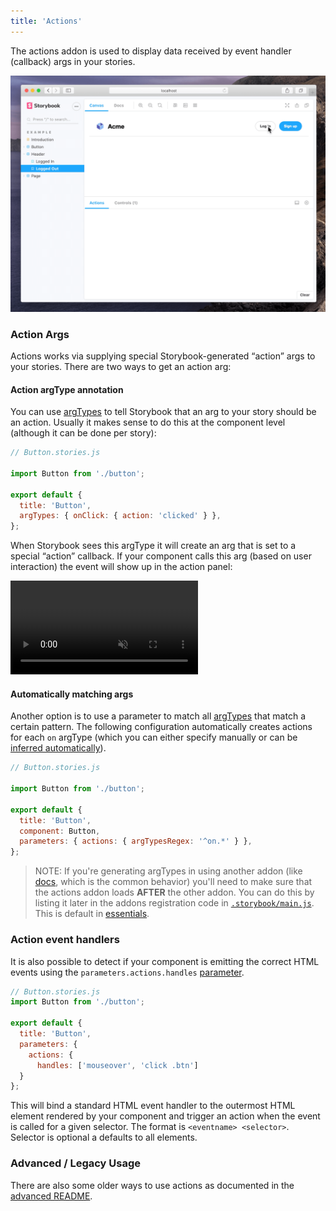 ```yaml
---
title: 'Actions'
---
```


The actions addon is used to display data received by event handler (callback) args in your stories.

![Essential Actions addon usage](./addon-actions-screenshot.png)

### Action Args

Actions works via supplying special Storybook-generated “action” args to your stories. There are two ways to get an action arg:

#### Action argType annotation

You can use [argTypes](../api/stories#argtypes) to tell Storybook that an arg to your story should be an action. Usually it makes sense to do this at the component level (although it can be done per story):

```js
// Button.stories.js

import Button from './button';

export default {
  title: 'Button',
  argTypes: { onClick: { action: 'clicked' } },
};
```

When Storybook sees this argType it will create an arg that is set to a special “action” callback. If your component calls this arg (based on user interaction) the event will show up in the action panel:

<video autoPlay muted playsInline loop>
  <source
    src="addon-actions-optimized.mp4"
    type="video/mp4"
  />
</video>

#### Automatically matching args

Another option is to use a parameter to match all [argTypes](../api/stories#argtypes) that match a certain pattern. The following configuration automatically creates actions for each `on` argType (which you can either specify manually or can be [inferred automatically](locate-link-for-this)).

```js
// Button.stories.js

import Button from './button';

export default {
  title: 'Button',
  component: Button,
  parameters: { actions: { argTypesRegex: '^on.*' } },
};
```

> NOTE: If you're generating argTypes in using another addon (like [docs](locate-docs), which is the common behavior) you'll need to make sure that the actions addon loads **AFTER** the other addon. You can do this by listing it later in the addons registration code in [`.storybook/main.js`](../configure/overview#configure-story-rendering). This is default in [essentials](./introduction).


### Action event handlers

It is also possible to detect if your component is emitting the correct HTML events using the `parameters.actions.handles` [parameter](../writing-stories/parameters). 

```js
// Button.stories.js
import Button from './button';

export default {
  title: 'Button',
  parameters: {
    actions: {
      handles: ['mouseover', 'click .btn']
  }
};
```

This will bind a standard HTML event handler to the outermost HTML element rendered by your component and trigger an action when the event is called for a given selector. The format is `<eventname> <selector>`. Selector is optional a defaults to all elements.

### Advanced / Legacy Usage

There are also some older ways to use actions as documented in the [advanced README](../addons/actions/ADVANCED-README.md).
